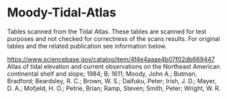 # Moody-Tidal-Atlas
Tables scanned from the Tidal Atlas. These tables are scanned for test purposes and not checked for correctness of the scans results. For original tables and the related publication see information below. 

https://www.sciencebase.gov/catalog/item/4f4e4aaae4b07f02db669447
Atlas of tidal elevation and current observations on the Northeast American continental shelf and slope; 1984; B; 1611; Moody, John A.; Butman, Bradford; Beardsley, R. C.; Brown, W. S.; Daifuku, Peter; Irish, J. D.; Mayer, D. A.; Mofjeld, H. O.; Petrie, Brian; Ramp, Steven; Smith, Peter; Wright, W. R.

